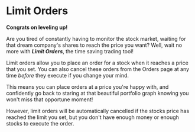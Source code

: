 # Limit Orders

**Congrats on leveling up!**

Are you tired of constantly having to monitor the stock market, waiting for that dream company's shares to reach the price you want? Well, wait no more with **_Limit Orders_**, the time saving trading tool!<br>

Limit orders allow you to place an order for a stock when it reaches a price that you set. You can also cancel these orders from the Orders page at any time _before_ they execute if you change your mind.<br>

<!--
If moving to front end with images:

To place a limit order simply select the **VALUE** option, instead of **QUANTITY**, when placing your trade.
-->

This means you can place orders at a price you're happy with, and confidently go back to staring at that beautiful portfolio graph knowing you won't miss that opportune moment!<br>

However, limit orders will be automatically cancelled if the stocks price has reached the limit you set, but you don't have enough money or enough stocks to execute the order.
